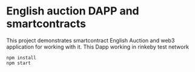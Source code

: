 # English auction DAPP and smartcontracts 

This project demonstrates smartcontract  English Auction and web3 application for working with it. This Dapp working in rinkeby test network


```shell
npm install
npm start
```


